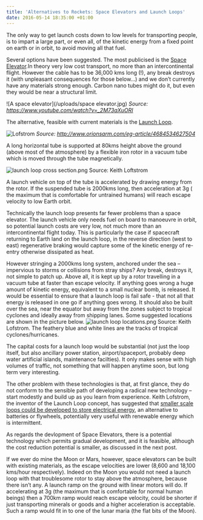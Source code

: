```yaml
---
title: 'Alternatives to Rockets: Space Elevators and Launch Loops'
date: 2016-05-14 18:35:00 +01:00
---
```


The only way to get launch costs down to low levels for transporting people, is to impart a large part, or even all, of the kinetic energy from a fixed point on earth or in orbit, to avoid moving all that fuel.

Several options have been suggested. The most publicised is the [Space Elevator](https://en.wikipedia.org/wiki/Space_elevator).In theory very low cost transport, no more than an intercontinental flight.  However the cable has to be 36,000 kms long (!), any break destroys it (with unpleasant consequences for those below…) and we don’t currently have any materials strong enough. Carbon nano tubes might do it, but even they would be near a structural limit.

![A space elevator](/uploads/space elevator.jpg)
*Source: https://www.youtube.com/watch?v=_2M73aXuORI*

The alternative, feasible with current materials is the [Launch Loop](https://en.wikipedia.org/wiki/Launch_loop). 

![Lofstrom](/uploads/lofstrom.png)
*Source: http://www.orionsarm.com/eg-article/4684534627504*

A long horizontal tube is supported at 80kms height above the ground (above most of the atmosphere) by a flexible iron rotor in a vacuum tube which is moved through the tube  magnetically. 

![launch loop cross section.png](/uploads/launch%20loop%20cross%20section.png)
Source: Keith Loftstrom

A launch vehicle on top of the tube is accelerated by drawing energy from the rotor. If the suspended tube is 2000kms long, then acceleration at 3g ( the maximum that is comfortable for untrained humans) will reach escape velocity to low Earth orbit. 

Technically the launch loop presents far fewer problems than a space elevator. The launch vehicle only needs fuel on board to manoeuvre in orbit, so potential launch costs are very low, not much more than an intercontinental flight today. This is particularly the case if spacecraft returning to Earth land on the launch loop, in the reverse  direction (west to east) regenerative braking would capture some of the kinetic energy of re-entry otherwise dissipated as heat. 
 
However stringing a 2000kms long system, anchored under the sea – impervious to storms or collisions from stray ships? Any break, destroys it, not simple to patch up. Above all, it is kept up by a rotor travelling in a vacuum tube at faster than escape velocity. If anything goes wrong a huge amount of kinetic energy, equivalent to a small nuclear bomb, is released. It would be essential to ensure that a launch loop is fail safe - that not all that energy is released in one go if anything goes wrong. It should also be built over the sea, near the equator but away from the zones subject to tropical cyclones and ideally away from shipping lanes. Some suggested locations are shown in the picture below. 
![launch loop locations.png](/uploads/launch%20loop%20locations.png)
Source: Keith Lofstrom. The feathery blue and white lines are the tracks of tropical cyclones/hurricanes. 

The capital costs for a launch loop would be substantial (not just the loop itself, but also ancillary power station, airport/spaceport, probably deep water artificial islands, maintenance facilties). It only makes sense with high volumes of traffic, not something that will happen anytime soon, but long term very interesting.  

The other problem with these technologies is that, at first glance, they do not conform to the sensible path of developing a radical new technology – start modestly and build up as you learn from experience. Keith Lofstrom, the inventor of the Launch Loop concept, has suggested that [smaller scale loops could be developed to store electrical energy](http://launchloop.com/PowerLoop), an alternative to batteries or flywheels, potentially very useful with renewable energy which is intermittent. 

As regards the devlopment of Space Elevators, there is a potential technology which permits gradual development, and it is feasible, although the cost reduction potential is smaller, as discussed in the next post.

If we ever  do mine the Moon or Mars, however, space elevators can be built with existing materials, as the escape velocities are lower (8,600 and 18,100 kms/hour respectively). Indeed on the Moon you would not need a launch loop with that troublesome rotor to stay above the atmosphere, because there isn’t any. A launch ramp on the ground with linear motors will do. If accelerating at 3g (the maximum that is comfortable for normal human beings) then a 700km ramp would reach escape velocity, could be shorter if just transporting minerals or goods and a higher acceleration is acceptable. Such a ramp would fit in to one of the lunar maria (the flat bits of the Moon).
